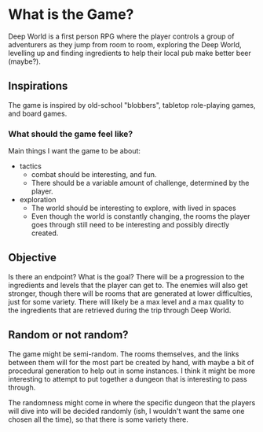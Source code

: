 # What is the Game?

Deep World is a first person RPG where the player controls a group of adventurers as they jump from room to room, exploring the Deep World, levelling up and finding ingredients to help their local pub make better beer (maybe?).

## Inspirations

The game is inspired by old-school "blobbers", tabletop role-playing games, and board games.

### What should the game feel like?

Main things I want the game to be about:

- tactics
  - combat should be interesting, and fun.
  - There should be a variable amount of challenge, determined by the player.
- exploration
  - The world should be interesting to explore, with lived in spaces
  - Even though the world is constantly changing, the rooms the player goes through still need to be interesting and possibly directly created.

## Objective

Is there an endpoint? What is the goal?
There will be a progression to the ingredients and levels that the player can get to. The enemies will also get stronger, though there will be rooms that are
generated at lower difficulties, just for some variety. There will likely be a max level and a max quality to the ingredients that are retrieved during the trip through Deep World.

## Random or not random?

The game might be semi-random. The rooms themselves, and the links between them will for the most part be created by hand, with maybe a bit of procedural generation to help out in some instances. I think it might be more interesting to attempt to put together a dungeon that is interesting to pass through.

The randomness might come in where the specific dungeon that the players will dive into will be decided randomly (ish, I wouldn't want the same one chosen all the time), so that there is some variety there.
